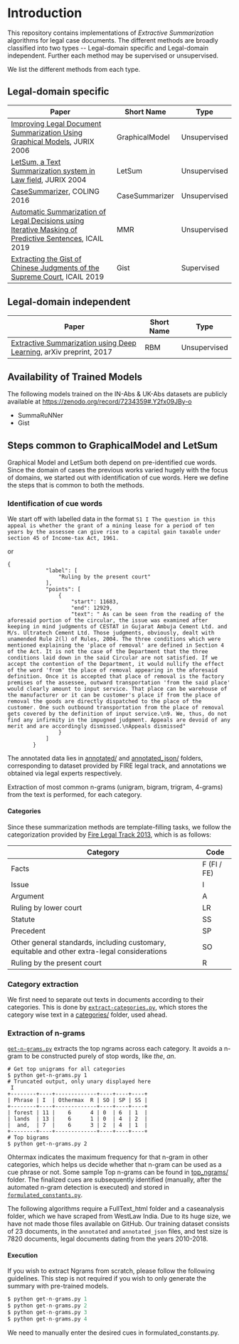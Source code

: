 # Introduction

This repository contains implementations of *Extractive Summarization*  algorithms for legal case documents.
The different methods are broadly classified into two types -- Legal-domain specific and Legal-domain independent.
Further each method may be supervised or unsupervised.

We list the different methods from each type. 

## Legal-domain specific

| Paper  | Short Name | Type| 
| ------------- | ------------- |------------- |
| [Improving Legal Document Summarization Using Graphical Models](https://www.cse.iitm.ac.in/~ravi/papers/Saravanan_jurix_06.pdf), JURIX 2006  | GraphicalModel  | Unsupervised |
| [LetSum, a Text Summarization system in Law field](http://rali.iro.umontreal.ca/rali/?q=en/node/673), JURIX 2004  | LetSum  | Unsupervised |
|[CaseSummarizer](http://www.aclweb.org/anthology/C16-2054), COLING 2016 | CaseSummarizer | Unsupervised |
|[Automatic Summarization of Legal Decisions using Iterative Masking of Predictive Sentences](https://dl.acm.org/doi/10.1145/3322640.3326728), ICAIL 2019 | MMR | Unsupervised |
|[Extracting the Gist of Chinese Judgments of the Supreme Court](https://dl.acm.org/doi/10.1145/3322640.3326715), ICAIL 2019 | Gist | Supervised |



## Legal-domain independent
| Paper  | Short Name | Type| 
| ------------- | ------------- |------------- |
|[Extractive Summarization using Deep Learning](https://arxiv.org/pdf/1708.04439.pdf), arXiv preprint, 2017 | RBM | Unsupervised |


## Availability of Trained Models

The following models trained on the IN-Abs & UK-Abs datasets are publicly available at https://zenodo.org/record/7234359#.Y2fx09JBy-o
 - SummaRuNNer
 - Gist


## Steps common to GraphicalModel and LetSum

Graphical Model and LetSum both depend on pre-identified cue words.
Since the domain of cases the previous works varied hugely with the focus of domains, we started out with identification of cue words. Here we define the steps that is common to both the methods.

### Identification of cue words

We start off with labelled data in the format
`S1 I The question in this appeal is whether the grant of a mining lease for a period of ten years by the assessee can give rise to a capital gain taxable under section 45 of Income-tax Act, 1961.`

or 
```
{
            "label": [
                "Ruling by the present court"
            ],
            "points": [
                {
                    "start": 11683,
                    "end": 12929,
                    "text": " As can be seen from the reading of the aforesaid portion of the circular, the issue was examined after keeping in mind judgments of CESTAT in Gujarat Ambuja Cement Ltd. and M/s. Ultratech Cement Ltd. Those judgments, obviously, dealt with unamended Rule 2(l) of Rules, 2004. The three conditions which were mentioned explaining the 'place of removal' are defined in Section 4 of the Act. It is not the case of the Department that the three conditions laid down in the said Circular are not satisfied. If we accept the contention of the Department, it would nullify the effect of the word 'from' the place of removal appearing in the aforesaid definition. Once it is accepted that place of removal is the factory premises of the assessee, outward transportation 'from the said place' would clearly amount to input service. That place can be warehouse of the manufacturer or it can be customer's place if from the place of removal the goods are directly dispatched to the place of the customer. One such outbound transportation from the place of removal gets covered by the definition of input service.\n9. We, thus, do not find any infirmity in the impugned judgment. Appeals are devoid of any merit and are accordingly dismissed.\nAppeals dismissed"
                }
            ]
        }
```

The annotated data lies in [annotated/](annotated/) and [annotated_json/](annotated_json/) folders, corresponding to dataset provided by FIRE legal track, and annotations we obtained via legal experts respectively.

Extraction of most common n-grams (unigram, bigram, trigram, 4-grams) from the text is performed, for each category.

#### Categories

Since these summarization methods are template-filling tasks, we follow the categorization provided by [Fire Legal Track 2013](https://www.isical.ac.in/~fire/2013/legal.html), which is as follows:

| Category | Code |
| --- | --- |
| Facts | F (FI / FE) |
| Issue | I | 
| Argument | A |
| Ruling by lower court | LR |
| Statute | SS |
| Precedent | SP |
| Other general standards, including customary, equitable and other extra-legal considerations | SO |
| Ruling by the present court | R |


### Category extraction 

We first need to separate out texts in documents according to their categories. This is done by [`extract-categories.py`](extract-categories.py), which stores the category wise text in a [categories/](categories/) folder, used ahead.

### Extraction of n-grams

[`get-n-grams.py`](get-n-grams.py) extracts the top ngrams across each category. It avoids a n-gram to be constructed purely of stop words, like *the*, *an*.

```
# Get top unigrams for all categories
$ python get-n-grams.py 1
# Truncated output, only unary displayed here
 I
+--------+----+-------------+----+----+----+
| Phrase | I  | Othermax  R | SO | SP | SS |
+--------+----+-------------+----+----+----+
| forest | 11 |    6      4 | 0  | 6  | 1  |
| lands  | 13 |    6      1 | 0  | 4  | 2  |
|  and,  | 7  |    6      3 | 2  | 4  | 1  |
+--------+----+-------------+----+----+----+
# Top bigrams
$ python get-n-grams.py 2
```

Ohtermax indicates the maximum frequency for that n-gram in other categories, which helps us decide whether that n-gram can be used as a cue phrase or not. Some sample Top n-grams can be found in [top_ngrams/](top_ngrams/) folder. The finalized cues are subsequently identified (manually, after the automated n-gram detection is executed) and stored in [`formulated_constants.py`](formulated_constants.py).

The following algorithms require a FullText_html folder and a caseanalysis folder, which we have scraped from WestLaw India. Due to its huge size, we have not made those files available on GitHub. Our training dataset consists of 23 documents, in the `annotated` and `annotated_json` files, and test size is 7820 documents, legal documents dating from the years 2010-2018.

#### Execution

If you wish to extract Ngrams from scratch, please follow the following guidelines. This step is not required if you wish to only generate the summary with pre-trained models.
```py
$ python get-n-grams.py 1
$ python get-n-grams.py 2
$ python get-n-grams.py 3
$ python get-n-grams.py 4
```

We need to manually enter the desired cues in formulated_constants.py.
